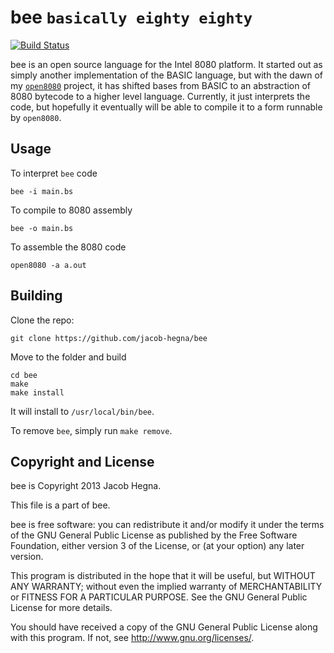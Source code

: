 # bee `basically eighty eighty`

[![Build Status](https://travis-ci.org/jacob-hegna/bee.svg?branch=master)](https://travis-ci.org/jacob-hegna/bee)

bee is an open source language for the Intel 8080 platform.  It started out as simply another implementation of the BASIC language, but with the dawn of my [`open8080`](https://github.com/jacob-hegna/open8080) project, it has shifted bases from BASIC to an abstraction of 8080 bytecode to a higher level language.  Currently, it just interprets the code, but hopefully it eventually will be able to compile it to a form runnable by `open8080`.

## Usage
To interpret `bee` code

```
bee -i main.bs
```

To compile to 8080 assembly

```
bee -o main.bs
```

To assemble the 8080 code

```
open8080 -a a.out
```

## Building
Clone the repo:

```
git clone https://github.com/jacob-hegna/bee
```

Move to the folder and build

```
cd bee
make
make install
```

It will install to `/usr/local/bin/bee`.

To remove `bee`, simply run `make remove`.

## Copyright and License
bee is Copyright 2013 Jacob Hegna.

This file is a part of bee.

bee is free software: you can redistribute it and/or modify it under the terms of the GNU General Public License as published by the Free Software Foundation, either version 3 of the License, or (at your option) any later version.

This program is distributed in the hope that it will be useful, but WITHOUT ANY WARRANTY; without even the implied warranty of MERCHANTABILITY or FITNESS FOR A PARTICULAR PURPOSE.  See the GNU General Public License for more details.

You should have received a copy of the GNU General Public License along with this program.  If not, see <http://www.gnu.org/licenses/>.
